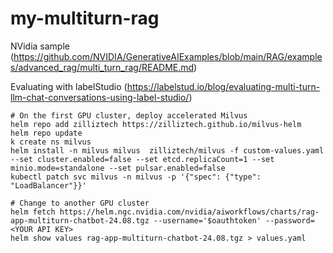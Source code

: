 # my-multiturn-rag

NVidia sample (https://github.com/NVIDIA/GenerativeAIExamples/blob/main/RAG/examples/advanced_rag/multi_turn_rag/README.md)

Evaluating with labelStudio (https://labelstud.io/blog/evaluating-multi-turn-llm-chat-conversations-using-label-studio/)

```
# On the first GPU cluster, deploy accelerated Milvus
helm repo add zilliztech https://zilliztech.github.io/milvus-helm
helm repo update
k create ns milvus
helm install -n milvus milvus  zilliztech/milvus -f custom-values.yaml --set cluster.enabled=false --set etcd.replicaCount=1 --set minio.mode=standalone --set pulsar.enabled=false 
kubectl patch svc milvus -n milvus -p '{"spec": {"type": "LoadBalancer"}}'

# Change to another GPU cluster 
helm fetch https://helm.ngc.nvidia.com/nvidia/aiworkflows/charts/rag-app-multiturn-chatbot-24.08.tgz --username='$oauthtoken' --password=<YOUR API KEY>
helm show values rag-app-multiturn-chatbot-24.08.tgz > values.yaml

```
